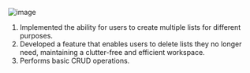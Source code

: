 ![image](https://github.com/KunalMundra/KeeperApp/assets/117500779/d37af117-e0c4-41d7-9a52-ee3012dbf2a1)

1. Implemented the ability for users to create multiple lists for different purposes.
2. Developed a feature that enables users to delete lists they no longer need, maintaining a clutter-free and efficient workspace.
3. Performs basic CRUD operations.
